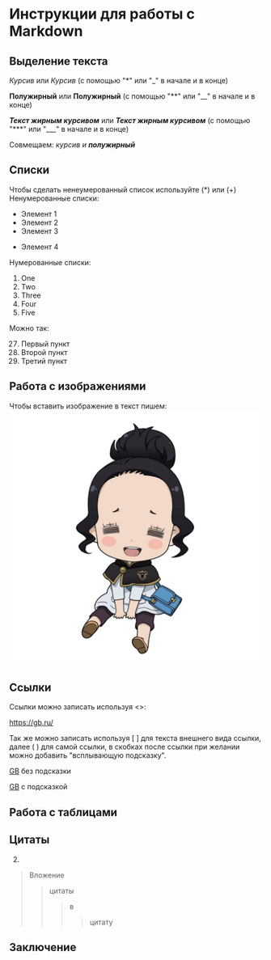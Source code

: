 # Инструкции для работы с Markdown

## Выделение текста

*Курсив* или _Курсив_ (с помощью "*" или "_" в начале и в конце)

**Полужирный** или __Полужирный__ (с помощью "**" или "__" в начале и в конце)

***Текст жирным курсивом*** или ___Текст жирным курсивом___ (с помощью "***" или "___" в начале и в конце)

Совмещаем: _курсив и **полужирный**_ 

## Списки

Чтобы сделать ненеумерованный список используйте (*) или (+)
Ненумерованные списки:

* Элемент 1
* Элемент 2
* Элемент 3
+ Элемент 4

Нумерованные списки:

1. One
2. Two
1. Three
71. Four
1. Five

Можно так:

27. Первый пункт
27. Второй пункт
27. Третий пункт

## Работа с изображениями

Чтобы вставить изображение в текст пишем:
![Hi my name is Charmi](Charmi.jpg)

## Ссылки 

Ссылки можно записать используя <>:

<https://gb.ru/>

Так же можно записать используя [ ] для текста внешнего вида ссылки, далее ( ) для самой ссылки, в скобках после ссылки при желании можно добавить "всплывающую подсказку".

[GB](https://gb.ru/) без подсказки

[GB](https://gb.ru/ "Всплывающая подсказка") с подсказкой

## Работа с таблицами

## Цитаты

2.

> Вложение 
>>цитаты 
>>>в 
>>>>цитату

## Заключение